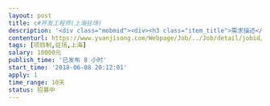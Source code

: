 ```yaml
---                
layout: post       
title: c#开发工程师(上海驻场)           
description: '<div class="mobmid"><div><h3 class="item_title">需求描述</h3><p>1.非常精通c#，项目需要辅助开发插件，时间紧迫，代码熟悉度要高。一天工作时间内会安排好相应的任务，完成了就可以。看自己的速度。</p></div><!--info end--></div>'     
contenturl: https://www.yuanjisong.com/Webpage/Job/../Job/detail/jobid/101549      
tags: [项目制,驻场,上海]            
salary: 10000元          
publish_time: '已发布 8 小时'         
start_time: '2018-06-08 20:12:01'           
apply: 1                   
time_range: 10天              
status: 招募中                  
---                 
```

